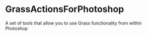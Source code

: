 # GrassActionsForPhotoshop
A set of tools that allow you to use Grass functionality from within Photoshop
